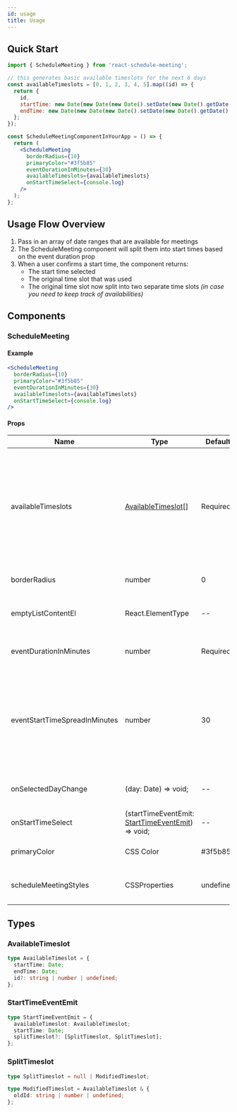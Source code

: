 ```yaml
---
id: usage
title: Usage
---
```


## Quick Start

```jsx
import { ScheduleMeeting } from 'react-schedule-meeting';

// this generates basic available timeslots for the next 6 days
const availableTimeslots = [0, 1, 2, 3, 4, 5].map((id) => {
  return {
    id,
    startTime: new Date(new Date(new Date().setDate(new Date().getDate() + id)).setHours(9, 0, 0, 0)),
    endTime: new Date(new Date(new Date().setDate(new Date().getDate() + id)).setHours(17, 0, 0, 0)),
  };
});

const ScheduleMeetingComponentInYourApp = () => {
  return (
    <ScheduleMeeting
      borderRadius={10}
      primaryColor="#3f5b85"
      eventDurationInMinutes={30}
      availableTimeslots={availableTimeslots}
      onStartTimeSelect={console.log}
    />
  );
};
```

## Usage Flow Overview

1. Pass in an array of date ranges that are available for meetings
1. The ScheduleMeeting component will split them into start times based on the event duration prop
1. When a user confirms a start time, the component returns:
   - The start time selected
   - The original time slot that was used
   - The original time slot now split into two separate time slots _(in case you need to keep track of availabilities)_

## Components

### ScheduleMeeting

#### Example

```jsx
<ScheduleMeeting
  borderRadius={10}
  primaryColor="#3f5b85"
  eventDurationInMinutes={30}
  availableTimeslots={availableTimeslots}
  onStartTimeSelect={console.log}
/>
```

#### Props

| Name                          | Type                                                                     | Default   | Explanation                                                                                                                                                                                   |
| ----------------------------- | ------------------------------------------------------------------------ | --------- | --------------------------------------------------------------------------------------------------------------------------------------------------------------------------------------------- |
| availableTimeslots            | [AvailableTimeslot[]](#availabletimeslot)                                | Required  | Timeslots of available time that events can be scheduled in. _Example: If you are available every day from 9am to 5pm, you would pass in an array of AvailableTimeslots with those datetimes_ |
| borderRadius                  | number                                                                   | 0         | Border radius for many of the components                                                                                                                                                      |
| emptyListContentEl            | React.ElementType                                                        | --        | Element displayed when the start time events list is empty                                                                                                                                    |
| eventDurationInMinutes        | number                                                                   | Required  | The number of minutes each event will be scheduled.                                                                                                                                           |
| eventStartTimeSpreadInMinutes | number                                                                   | 30        | The length between the next possible event start time. _Example: For 30, an event start time will be available 30 minutes after the previous event END time._                                 |
| onSelectedDayChange           | (day: Date) => void;                                                     | --        | Callback for when the selected day changes on the calendar                                                                                                                                    |
| onStartTimeSelect             | (startTimeEventEmit: [StartTimeEventEmit](#starttimeeventemit)) => void; | --        | Callback for when a start time is clicked                                                                                                                                                     |
| primaryColor                  | CSS Color                                                                | #3f5b85   | Primary color to use for the component                                                                                                                                                        |
| scheduleMeetingStyles         | CSSProperties                                                            | undefined | Styles Object for the Schedule Calendar paper container                                                                                                                                       |

## Types

### AvailableTimeslot

```ts
type AvailableTimeslot = {
  startTime: Date;
  endTime: Date;
  id?: string | number | undefined;
};
```

### StartTimeEventEmit

```ts
type StartTimeEventEmit = {
  availableTimeslot: AvailableTimeslot;
  startTime: Date;
  splitTimeslot?: [SplitTimeslot, SplitTimeslot];
};
```

### SplitTimeslot

```ts
type SplitTimeslot = null | ModifiedTimeslot;

type ModifiedTimeslot = AvailableTimeslot & {
  oldId: string | number | undefined;
};
```
